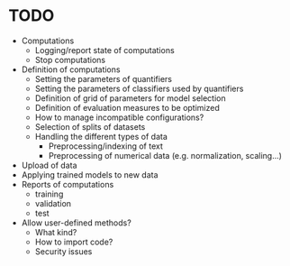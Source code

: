 # TODO

- Computations
  - Logging/report state of computations
  - Stop computations
- Definition of computations
  - Setting the parameters of quantifiers
  - Setting the parameters of classifiers used by quantifiers
  - Definition of grid of parameters for model selection
  - Definition of evaluation measures to be optimized
  - How to manage incompatible configurations?
  - Selection of splits of datasets
  - Handling the different types of data
    - Preprocessing/indexing of text
    - Preprocessing of numerical data (e.g. normalization, scaling...)
- Upload of data
- Applying trained models to new data
- Reports of computations
  - training
  - validation
  - test
- Allow user-defined methods?
  - What kind?
  - How to import code?
  - Security issues
